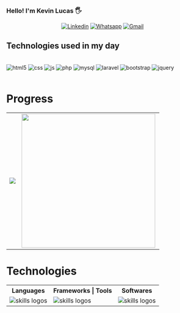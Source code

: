### Hello! I'm Kevin Lucas 🖐

<center>
  
[![Linkedin](https://img.shields.io/badge/LinkedIn-0077B5?style=for-the-badge&logo=linkedin&logoColor=white)](https://www.linkedin.com/in/kevin-lucas-01b5411aa/)
[![Whatsapp](https://img.shields.io/badge/WhatsApp-25D366?style=for-the-badge&logo=whatsapp&logoColor=white)](https://web.whatsapp.com/send?phone=5533991264594)
[![Gmail](https://img.shields.io/badge/Gmail-D14836?style=for-the-badge&logo=gmail&logoColor=white)](mailto:kevinbrito2012@gmail.com)

</center>

## Technologies used in my day

<div style="display: inline_block"><br>
  <img align="center" alt="html5" src="https://img.shields.io/badge/HTML5-E34F26?style=for-the-badge&logo=html5&logoColor=white" /> 
  <img align="center" alt="css" src="https://img.shields.io/badge/CSS3-157286?style=for-the-badge&logo=css3&Color=white" />
  <img align="center" alt="js" src="https://img.shields.io/badge/JavaScript-323330?style=for-the-badge&logo=javascript&logoColor=F7DF1E" />  
  <img align="center" alt="php" src="https://img.shields.io/badge/PHP-777BB4?style=for-the-badge&logo=php&logoColor=white" /> 
  <img align="center" alt="mysql" src="https://img.shields.io/badge/MySQL-00000F?style=for-the-badge&logo=mysql&logoColor=white" /> 
  <img align="center" alt="laravel" src="https://img.shields.io/badge/Laravel-FF2D20?style=for-the-badge&logo=laravel&logoColor=white" />
  <img align="center" alt="bootstrap" src="https://img.shields.io/badge/Bootstrap-6610f2?style=for-the-badge&logo=bootstrap&logoColor=white" />
  <img align="center" alt="jquery" src="https://img.shields.io/badge/Jquery-b24926?style=for-the-badge&logo=jquery&logoColor=white" />
  
</div><br>

# Progress

<center>
  <table>
    <tr>
        <td><img lign="left" src="https://github-readme-stats.vercel.app/api?username=kevin504-max&theme=gotham&show_icons=true" /></td>
        <td><img width="350px" align="left" src="https://github-readme-stats.vercel.app/api/top-langs/?username=kevin504-max&theme=gotham"/></td>
    </tr>   
  </table>
</center>

# Technologies

<center>
  <table align="space-between">
    <tr>
      <th>Languages</th>
      <th>Frameworks | Tools</th>
      <th>Softwares</th>
    </tr>
     <tr>
       <td>
            <img src="https://skillicons.dev/icons?i=html,css,js,php,typescript,java,c,py" alt="skills logos" />
       </td>
       <td>
            <img src="https://skillicons.dev/icons?i=laravel,bootstrap,jquery,react,nodejs,webpack,vite,vue" alt="skills logos" />
       </td>
       <td>
            <img src="https://skillicons.dev/icons?i=vscode,github,mysql,postgres,mongodb" alt="skills logos" />
       </td>
     </tr>
  </table>
</center>

